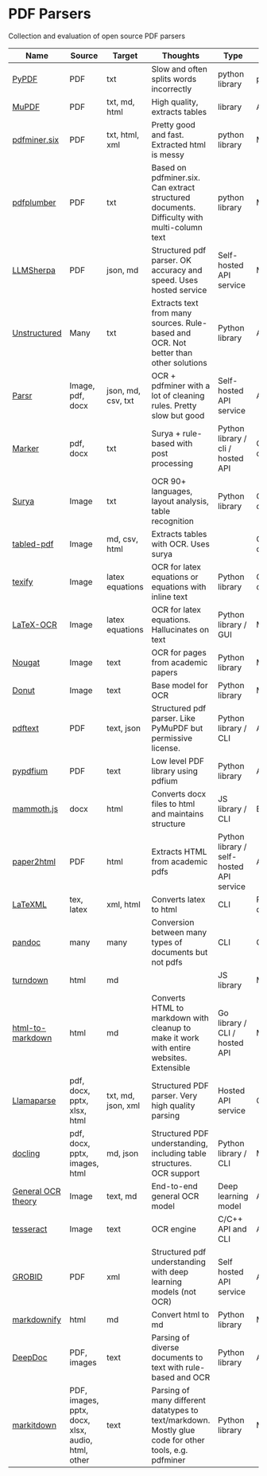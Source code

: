 # PDF Parsers

Collection and evaluation of open source PDF parsers

| Name                                                                     | Source                                            | Target             | Thoughts                                                                                              | Type                                     | License          |
| ------------------------------------------------------------------------ | ------------------------------------------------- | ------------------ | ----------------------------------------------------------------------------------------------------- | ---------------------------------------- | ---------------- |
| [PyPDF](https://github.com/py-pdf/pypdf)                                 | PDF                                               | txt                | Slow and often splits words incorrectly                                                               | python library                           | permissive       |
| [MuPDF](https://mupdf.com/)                                              | PDF                                               | txt, md, html      | High quality, extracts tables                                                                         | library                                  | AGPL             |
| [pdfminer.six](https://github.com/pdfminer/pdfminer.six)                 | PDF                                               | txt, html, xml     | Pretty good and fast. Extracted html is messy                                                         | python library                           | MIT              |
| [pdfplumber](https://github.com/jsvine/pdfplumber)                       | PDF                                               | txt                | Based on pdfminer.six. Can extract structured documents. Difficulty with multi-column text            | python library                           | MIT              |
| [LLMSherpa](https://github.com/nlmatics/llmsherpa)                       | PDF                                               | json, md           | Structured pdf parser. OK accuracy and speed. Uses hosted service                                     | Self-hosted API service                  | MIT              |
| [Unstructured](https://github.com/Unstructured-IO/unstructured)          | Many                                              | txt                | Extracts text from many sources. Rule-based and OCR. Not better than other solutions                  | Python library                           | Apache           |
| [Parsr](https://github.com/axa-group/Parsr)                              | Image, pdf, docx                                  | json, md, csv, txt | OCR + pdfminer with a lot of cleaning rules. Pretty slow but good                                     | Self-hosted API service                  | Apache           |
| [Marker](https://github.com/VikParuchuri/marker)                         | pdf, docx                                         | txt                | Surya + rule-based with post processing                                                               | Python library / cli / hosted API        | GPL / commercial |
| [Surya](https://github.com/VikParuchuri/surya)                           | Image                                             | txt                | OCR 90+ languages, layout analysis, table recognition                                                 | Python library                           | GPL / commercial |
| [tabled-pdf](https://github.com/VikParuchuri/tabled)                     | Image                                             | md, csv, html      | Extracts tables with OCR. Uses surya                                                                  |                                          | GPL / commercial |
| [texify](https://github.com/VikParuchuri/texify)                         | Image                                             | latex equations    | OCR for latex equations or equations with inline text                                                 | Python library                           | GPL / commercial |
| [LaTeX-OCR](https://github.com/lukas-blecher/LaTeX-OCR)                  | Image                                             | latex equations    | OCR for latex equations. Hallucinates on text                                                         | Python library / GUI                     | MIT              |
| [Nougat](https://github.com/facebookresearch/nougat)                     | Image                                             | text               | OCR for pages from academic papers                                                                    | Python library                           | MIT              |
| [Donut](https://github.com/clovaai/donut/)                               | Image                                             | text               | Base model for OCR                                                                                    | Python library                           | MIT              |
| [pdftext](https://github.com/VikParuchuri/pdftext)                       | PDF                                               | text, json         | Structured pdf parser. Like PyMuPDF but permissive license.                                           | Python library / CLI                     | Apache           |
| [pypdfium](https://github.com/pypdfium2-team/pypdfium2/tree/stable)      | PDF                                               | text               | Low level PDF library using pdfium                                                                    | Python library                           | Apache           |
| [mammoth.js](https://github.com/mwilliamson/mammoth.js)                  | docx                                              | html               | Converts docx files to html and maintains structure                                                   | JS library / CLI                         | BSD-2            |
| [paper2html](https://github.com/ktaaaki/paper2html)                      | PDF                                               | html               | Extracts HTML from academic pdfs                                                                      | Python library / self-hosted API service | AGPL             |
| [LaTeXML](https://github.com/brucemiller/LaTeXML)                        | tex, latex                                        | xml, html          | Converts latex to html                                                                                | CLI                                      | Public domain    |
| [pandoc](https://github.com/jgm/pandoc)                                  | many                                              | many               | Conversion between many types of documents but not pdfs                                               | CLI                                      | GPL-2            |
| [turndown](https://github.com/mixmark-io/turndown)                       | html                                              | md                 |                                                                                                       | JS library                               | MIT              |
| [html-to-markdown](https://github.com/JohannesKaufmann/html-to-markdown) | html                                              | md                 | Converts HTML to markdown with cleanup to make it work with entire websites. Extensible               | Go library / CLI / hosted API            | MIT              |
| [Llamaparse](https://github.com/run-llama/llama_parse)                   | pdf, docx, pptx, xlsx, html                       | txt, md, json, xml | Structured PDF parser. Very high quality parsing                                                      | Hosted API service                       | Commercial       |
| [docling](https://github.com/DS4SD/docling)                              | pdf, docx, pptx, images, html                     | md, json           | Structured PDF understanding, including table structures. OCR support                                 | Python library / CLI                     | MIT              |
| [General OCR theory](https://huggingface.co/stepfun-ai/GOT-OCR2_0)       | Image                                             | text, md           | End-to-end general OCR model                                                                          | Deep learning model                      | Apache           |
| [tesseract](https://github.com/tesseract-ocr/tesseract)                  | Image                                             | text               | OCR engine                                                                                            | C/C++ API and CLI                        | Apache           |
| [GROBID](https://github.com/kermitt2/grobid)                             | PDF                                               | xml                | Structured pdf understanding with deep learning models (not OCR)                                      | Self hosted API service                  | Apache           |
| [markdownify](https://github.com/matthewwithanm/python-markdownify)      | html                                              | md                 | Convert html to md                                                                                    | Python library                           | MIT              |
| [DeepDoc](https://github.com/infiniflow/ragflow/tree/main/deepdoc)       | PDF, images                                       | text               | Parsing of diverse documents to text with rule-based and OCR                                          | Python library                           | Apache           |
| [markitdown](https://github.com/microsoft/markitdown)                    | PDF, images, pptx, docx, xlsx, audio, html, other | text               | Parsing of many different datatypes to text/markdown. Mostly glue code for other tools, e.g. pdfminer | Python library                           | MIT              |
